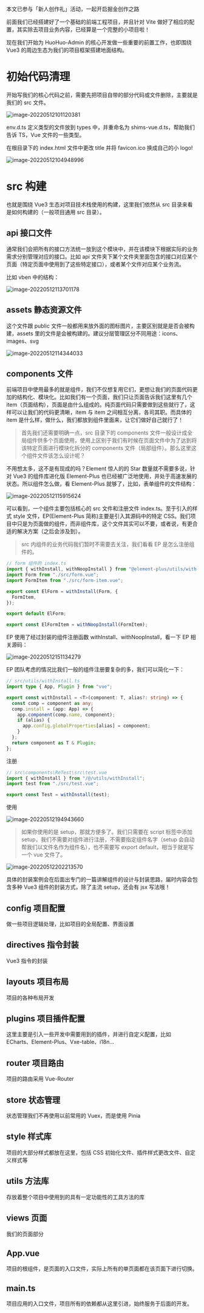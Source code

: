 本文已参与「新人创作礼」活动，一起开启掘金创作之路

前面我们已经搭建好了一个基础的前端工程项目，并且针对 Vite 做好了相应的配置，其实除去项目业务内容，已经算是一个完整的小项目啦！

现在我们开始为 HuoHuo-Admin 的核心开发做一些重要的前置工作，也即围绕 Vue3 的周边生态为我们的项目框架搭建地面结构。

# 初始代码清理

开始写我们的核心代码之前，需要先把项目自带的部分代码或文件删除，主要就是我们的 src 文件。

![image-20220512101120381](https://gitee.com/huohuomua/pictures/raw/master/202205121011444.png)

env.d.ts 定义类型的文件放到 types 中，并重命名为 shims-vue.d.ts，帮助我们告诉 TS，Vue 文件的一些类型。

在根目录下的 index.html 文件中更改 title 并将 favicon.ico 换成自己的小 logo!

![image-20220512104948996](https://gitee.com/huohuomua/pictures/raw/master/202205121049025.png)

# src 构建

也就是围绕 Vue3 生态对项目技术栈使用的构建，这里我们依然从 src 目录来看是如何构建的（一般项目通用 src 目录）。

## api 接口文件

通常我们会把所有的接口方法统一放到这个模块中，并在该模块下根据实际的业务需求分别管理对应的接口。比如 api 文件夹下某个文件夹里面包含的接口对应某个页面（特定页面中使用到了这些特定接口），或者某个文件对应某个业务流。

比如 vben 中的结构：

![image-20220512113701178](https://gitee.com/huohuomua/pictures/raw/master/202205121137213.png)

## assets 静态资源文件

这个文件跟 public 文件一般都用来放外面的图标图片，主要区别就是是否会被构建，assets 里的文件是会被构建的。建议分层管理区分不同用途：icons、images、svg

![image-20220512114344033](https://gitee.com/huohuomua/pictures/raw/master/202205121143057.png)

## components 文件

前端项目中使用最多的就是组件，我们不仅想复用它们，更想让我们的页面代码更加的结构化、模块化。比如我们有一个页面，我们只让页面告诉我们这里有几个 item（页面结构），页面是由什么组成的。纯页面代码只需要做到这些就行了，这样可以让我们的代码更清晰，item 与 item 之间相互分离，各司其职。而具体的 item 是什么样，做什么，我们都放到组件里面来，让它们做好自己就行了！

> 首先我们还需要明确一点，src 目录下的 components 文件一般设计成全局组件供多个页面使用，使用上区别于我们有时候在页面文件中为了达到将该特定页面进行模块化拆分的 components 文件（局部组件）。那么这里这个组件文件该怎么设计呢？

不用想太多，这不是有现成的吗？Element 惊人的的 Star 数量就不需要多说，针对 Vue3 的组件库进化版 Element-Plus 也已经被广泛地使用，并处于高速发展的状态。所以组件怎么做，看 Element-Plus 就够了，比如，表单组件的文件结构：

![image-20220512115915624](https://gitee.com/huohuomua/pictures/raw/master/202205121159658.png)

可以看到，一个组件主要包括核心的 src 文件和注册文件 index.ts。至于引入的样式 style 文件，EP(Element-Plus 简称)主要是引入其源码中的特定 CSS。我们项目中只是为页面做的组件，而非组件库，这个文件其实可以不要，或者说，有更合适的解决方案（之后会涉及到）。

> src 内组件的业务代码我们暂时不需要去关注，我们看看 EP 是怎么注册组件的。

```ts
// form 组件的 index.ts
import { withInstall, withNoopInstall } from "@element-plus/utils/with-install";
import Form from "./src/form.vue";
import FormItem from "./src/form-item.vue";

export const ElForm = withInstall(Form, {
  FormItem,
});

export default ElForm;

export const ElFormItem = withNoopInstall(FormItem);
```

EP 使用了经过封装的组件注册函数 withInstall、withNoopInstall，看一下 EP 相关源码：

![image-20220512151134279](https://gitee.com/huohuomua/pictures/raw/master/202205121511369.png)

EP 团队考虑的情况比我们一般的组件注册要复杂的多，我们可以简化一下：

```ts
// src/utils/withInstall.ts
import type { App, Plugin } from "vue";

export const withInstall = <T>(component: T, alias?: string) => {
  const comp = component as any;
  comp.install = (app: App) => {
    app.component(comp.name, component);
    if (alias) {
      app.config.globalProperties[alias] = component;
    }
  };
  return component as T & Plugin;
};
```

注册

```ts
// src\components\ReTest\src\test.vue
import { withInstall } from "/@/utils/withInstall";
import test from "./src/test.vue";

export const Test = withInstall(test);
```

使用

![image-20220512194943660](https://gitee.com/huohuomua/pictures/raw/master/202205121949748.png)

> 如果你使用的是 setup，那就方便多了。我们只需要在 script 标签中添加 setup，我们不需要对组件进行注册，不需要指定组件名字（setup 会自动帮我们以文件名作为组件名），也不需要写 export default，相当于就是写一个 vue 文件了。

![image-20220512202213570](https://gitee.com/huohuomua/pictures/raw/master/202205122022639.png)

具体的封装案例会在后面出专门的一篇讲解组件的设计与封装思路，届时内容会包含多种 Vue3 组件的封装方式，除了主流 setup，还会有 jsx 写法哦！

## config 项目配置

做一些项目逻辑处理，比如项目的全局配置、界面设置

## directives 指令封装

Vue3 指令的封装

## layouts 项目布局

项目的各种布局开发

## plugins 项目插件配置

这里主要是引入一些开发中需要用到的插件，并进行自定义配置，比如 ECharts、Element-Plus、Vxe-table、i18n...

## router 项目路由

项目的路由采用 Vue-Router

## store 状态管理

状态管理我们不再使用以前常用的 Vuex，而是使用 Pinia

## style 样式库

项目的大部分样式都放在这里，包括 CSS 初始化文件、插件样式更改文件、自定义样式等

## utils 方法库

存放着整个项目中使用到的具有一定功能性的工具方法的库

## views 页面

我们的页面部分

## App.vue

项目的根组件，是页面的入口文件，实际上所有的单页面都在该页面下进行切换。

## main.ts

项目应用的入口文件，项目所有的依赖都从这里引进，始终服务于后面的开发。
